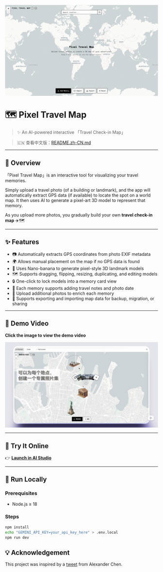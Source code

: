 <div align="center">
<img src="public/banner.png"/>
</div>

# 🗺️ Pixel Travel Map

> ✨ An AI-powered interactive 「Travel Check-in Map」

> 🇨🇳 查看中文版：[README.zh-CN.md](./README.zh-CN.md)

---

## 📍 Overview

「Pixel Travel Map」is an interactive tool for visualizing your travel memories.

Simply upload a travel photo (of a building or landmark), and the app will automatically extract GPS data (if available) to locate the spot on a world map. It then uses AI to generate a pixel-art 3D model to represent that memory.

As you upload more photos, you gradually build your own **travel check-in map** ✈️🗺️

---

## ✨ Features

- 📷 Automatically extracts GPS coordinates from photo EXIF metadata
- 🌍 Allows manual placement on the map if no GPS data is found
- 🧱 Uses Nano-banana to generate pixel-style 3D landmark models
- 🗺️ Supports dragging, flipping, resizing, duplicating, and editing models
- 🔒 One-click to lock models into a memory card view
- 📝 Each memory supports adding travel notes and photo date
- 📸 Upload additional photos to enrich each memory
- 💾 Supports exporting and importing map data for backup, migration, or sharing

---

## 🎥 Demo Video

<p><b>Click the image to view the demo video</b></p>
<div align="center">
<a href="https://www.bilibili.com/video/BV11dYjzREGd/?spm_id_from=333.1387.homepage.video_card.click&vd_source=180b54ccdee7adafa153cde5e97d8245"><img src="public\demo.png" alt=""></a>
</div>

---

## 🧪 Try It Online

👉 **[Launch in AI Studio](https://ai.studio/apps/drive/113edx7Jx0lFvbYKOFW8cxh5azo4p4SBA)**

---

## 🚀 Run Locally

### Prerequisites

- Node.js ≥ 18

### Steps

```bash
npm install
echo "GEMINI_API_KEY=your_api_key_here" > .env.local
npm run dev
```

## 💡 Acknowledgement

This project was inspired by a [tweet](https://x.com/alexanderchen/status/1961169243199672648) from Alexander Chen.